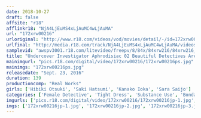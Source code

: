 ```yaml
---
date: 2018-10-27
draft: false
affsite: "r18"
afflinkr18: "NjA4LjEuMS4xLjAuMC4wLjAuMA"
url: "172xrw00216"
urloriginal: "http://www.r18.com/videos/vod/movies/detail/-/id=172xrw00216"
urlfinal: "http://media.r18.com/track/NjA4LjEuMS4xLjAuMC4wLjAuMA/videos/vod/movies/detail/-/id=172xrw00216"
samplevid: "awspv3001.r18.com/litevideo/freepv/8/84x/84xrw216/84xrw216_dmb_w.mp4"
title: "Undercover Investigator Aphrodisiac 02 Beautiful Detectives Are Bound, Fed Aphrodisiac, Toyed With, And Forced To Cum Buckets..."
mainimgurl: "pics.r18.com/digital/video/172xrw00216/172xrw00216ps.jpg"
mainimgs: "172xrw00216ps.jpg"
releasedate: "Sept. 23, 2016"
duration: 139
productioncomp: "Real Works"
girls: ['Hibiki Otsuki', 'Saki Hatsumi', 'Kanako Ioka', 'Sara Saijo']
categories: ['Female Detective', 'Tight Dress', 'Substance Use', 'Bondage', 'Hi-Def']
imgurls: ['pics.r18.com/digital/video/172xrw00216/172xrw00216jp-1.jpg', 'pics.r18.com/digital/video/172xrw00216/172xrw00216jp-2.jpg', 'pics.r18.com/digital/video/172xrw00216/172xrw00216jp-3.jpg', 'pics.r18.com/digital/video/172xrw00216/172xrw00216jp-4.jpg', 'pics.r18.com/digital/video/172xrw00216/172xrw00216jp-5.jpg', 'pics.r18.com/digital/video/172xrw00216/172xrw00216jp-6.jpg', 'pics.r18.com/digital/video/172xrw00216/172xrw00216jp-7.jpg', 'pics.r18.com/digital/video/172xrw00216/172xrw00216jp-8.jpg', 'pics.r18.com/digital/video/172xrw00216/172xrw00216jp-9.jpg', 'pics.r18.com/digital/video/172xrw00216/172xrw00216jp-10.jpg', 'pics.r18.com/digital/video/172xrw00216/172xrw00216jp-11.jpg', 'pics.r18.com/digital/video/172xrw00216/172xrw00216jp-12.jpg', 'pics.r18.com/digital/video/172xrw00216/172xrw00216jp-13.jpg', 'pics.r18.com/digital/video/172xrw00216/172xrw00216jp-14.jpg', 'pics.r18.com/digital/video/172xrw00216/172xrw00216jp-15.jpg', 'pics.r18.com/digital/video/172xrw00216/172xrw00216jp-16.jpg', 'pics.r18.com/digital/video/172xrw00216/172xrw00216jp-17.jpg', 'pics.r18.com/digital/video/172xrw00216/172xrw00216jp-18.jpg', 'pics.r18.com/digital/video/172xrw00216/172xrw00216jp-19.jpg', 'pics.r18.com/digital/video/172xrw00216/172xrw00216jp-20.jpg']
imgs: ['172xrw00216jp-1.jpg', '172xrw00216jp-2.jpg', '172xrw00216jp-3.jpg', '172xrw00216jp-4.jpg', '172xrw00216jp-5.jpg', '172xrw00216jp-6.jpg', '172xrw00216jp-7.jpg', '172xrw00216jp-8.jpg', '172xrw00216jp-9.jpg', '172xrw00216jp-10.jpg', '172xrw00216jp-11.jpg', '172xrw00216jp-12.jpg', '172xrw00216jp-13.jpg', '172xrw00216jp-14.jpg', '172xrw00216jp-15.jpg', '172xrw00216jp-16.jpg', '172xrw00216jp-17.jpg', '172xrw00216jp-18.jpg', '172xrw00216jp-19.jpg', '172xrw00216jp-20.jpg']
---
```

